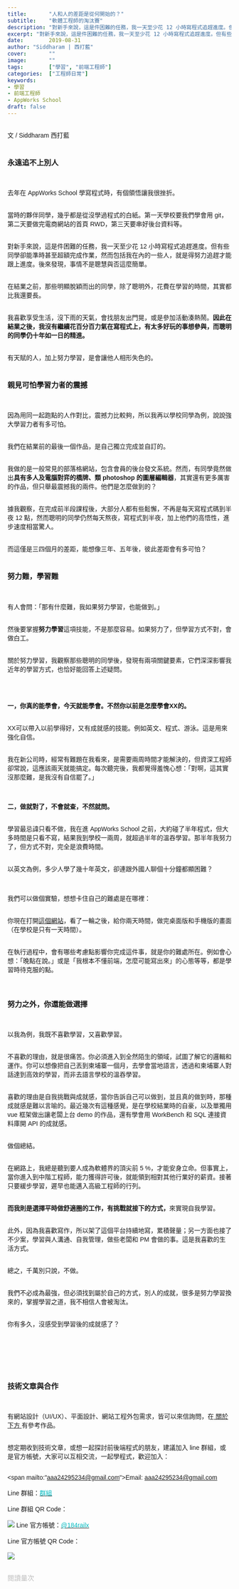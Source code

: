 ```yaml
---
title:       "人和人的差距是從何開始的？"
subtitle:    "軟體工程師的淘汰賽"
description: "對新手來說，這是件困難的任務，我一天至少花 12 小時寫程式追趕進度。但有些同學卻能準時甚至超額完成作業，然而包括我在內的一些人，就是得努力追趕才能跟上進度。後來發現，事情不是聰慧與否這麼簡單......"
excerpt: "對新手來說，這是件困難的任務，我一天至少花 12 小時寫程式追趕進度。但有些同學卻能準時甚至超額完成作業，然而包括我在內的一些人，就是得努力追趕才能跟上進度。後來發現，事情不是聰慧與否這麼簡單......"
date:        2019-08-31
author: "Siddharam | 西打藍"
cover:       ""
image:       ""
tags:        ["學習", "前端工程師"]
categories:  ["工程師日常"]
keywords:
- 學習
- 前端工程師
- AppWorks School
draft: false
---
```


<article style="font-family: 'Noto Sans TC', '微軟正黑體', sans-serif; font-weight: 300;">

<br>文 / Siddharam 西打藍<br><br>

<h3 class="article-h1-color">永遠追不上別人</h3><br>

去年在 AppWorks School 學寫程式時，有個領悟讓我很挫折。<br><br>

當時的夥伴同學，幾乎都是從沒學過程式的白紙。第一天學校要我們學會用 git，第二天要做完電商網站的首頁 RWD，第三天要串好後台資料等。<br><br>

對新手來說，這是件困難的任務，我一天至少花 12 小時寫程式追趕進度。但有些同學卻能準時甚至超額完成作業，然而包括我在內的一些人，就是得努力追趕才能跟上進度。後來發現，事情不是聰慧與否這麼簡單。<br><br>

在結業之前，那些明顯脫穎而出的同學，除了聰明外，花費在學習的時間，其實都比我還要長。<br><br>

我喜歡享受生活，沒下雨的天氣，會找朋友出門晃，或是參加活動湊熱鬧。<b>因此在結業之後，我沒有繼續花百分百力氣在寫程式上，有太多好玩的事想參與，而聰明的同學仍十年如一日的精進。</b><br><br>

有天賦的人，加上努力學習，是會讓他人相形失色的。<br><br>



<h3 class="article-h1-color">親見可怕學習力者的震撼</h3><br>

因為用同一起跑點的人作對比，震撼力比較夠，所以我再以學校同學為例，說說強大學習力者有多可怕。<br><br>

我們在結業前的最後一個作品，是自己獨立完成並自訂的。<br><br>

我做的是一般常見的部落格網站，包含會員的後台發文系統。然而，有同學竟然做出<b>具有多人及電腦對弈的橋牌、類 photoshop 的圖層編輯器</b>，其實還有更多厲害的作品，但只舉最震撼我的兩件。他們是怎麼做到的？<br><br>

據我觀察，在完成前半段課程後，大部分人都有些鬆懈，不再是每天寫程式碼到半夜 12 點，然而聰明的同學仍然每天熬夜，寫程式到半夜，加上他們的高悟性，進步速度相當驚人。<br><br>

而這僅是三四個月的差距，能想像三年、五年後，彼此差距會有多可怕？<br><br>




<h3 class="article-h1-color">努力難，學習難</h3><br>

有人會問：「那有什麼難，我如果努力學習，也能做到。」<br><br>

然後要掌握<b>努力學習</b>這項技能，不是那麼容易。如果努力了，但學習方式不對，會做白工。<br><br>

關於努力學習，我觀察那些聰明的同學後，發現有兩項關鍵要素，它們深深影響我近年的學習方式，也恰好能回答上述疑問。<br><br><br><br>

<b>一，你真的能學會，今天就能學會。不然你以前是怎麼學會XX的。</b><br><br>

XX可以帶入以前學得好，又有成就感的技能。例如英文、程式、游泳。這是用來強化自信。<br><br>

我在新公司時，經常有難題在我看來，是需要兩周時間才能解決的，但資深工程師卻常說，這應該兩天就能搞定。每次聽完後，我都覺得羞愧心想：「對啊，這其實沒那麼難，是我沒有自信罷了。」<br><br><br>

<b>二，做就對了，不會就查，不然就問。</b><br><br>

學習最忌諱只看不做，我在進 AppWorks School 之前，大約碰了半年程式，但大多時間是只看不寫，結果我到學校一兩周，就超過半年的溫吞學習。那半年我努力了，但方式不對，完全是浪費時間。<br><br>

以英文為例，多少人學了幾十年英文，卻連跟外國人聊個十分鐘都顯困難？<br><br><br>

我們可以做個實驗，想想卡住自己的難處是在哪裡：<br><br>

你現在打開<a href="https://frankyeah.github.io/Front-Enter/index.html">這個網站</a>，看了一輪之後，給你兩天時間，做完桌面版和手機版的畫面（在學校是只有一天時間）。<br><br>

在執行過程中，會有哪些考慮點影響你完成這件事，就是你的難處所在。例如會心想：「晚點在說。」或是「我根本不懂前端，怎麼可能寫出來」的心態等等，都是學習時待克服的點。<br><br><br>






<h3 class="article-h1-color">努力之外，你還能做選擇</h3><br>

以我為例，我既不喜歡學習，又喜歡學習。<br><br>

不喜歡的理由，就是很痛苦。你必須進入到全然陌生的領域，試圖了解它的邏輯和運作。你可以想像把自己丟到柬埔寨一個月，去學會當地語言，透過和柬埔寨人對話達到高效的學習，而非去語言學校的溫吞學習。<br><br>

喜歡的理由是自我挑戰與成就感，當你告訴自己可以做到，並且真的做到時，那種成就感是難以言喻的。最近幾次有這種感覺，是在學校結業時的自豪，以及單獨用 vue 框架做出讓老闆上台 demo 的作品，還有學會用 WorkBench 和 SQL 連接資料庫開 API 的成就感。<br><br>

做個總結。<br><br>

在網路上，我總是聽到要人成為軟體界的頂尖前 5 %，才能安身立命。但事實上，當你進入到中階工程師，能力獲得許可後，就能領到相對其他行業好的薪資。接著只要緩步學習，遲早也能邁入高級工程師的行列。<br><br>

<b>而我則是選擇平時做舒適圈的工作，有挑戰就接下的方式，</b>來實現自我學習。<br><br>

此外，因為我喜歡寫作，所以架了這個平台持續地寫，累積聲量；另一方面也接了不少案，學習與人溝通、自我管理，做些老闆和 PM 會做的事。這是我喜歡的生活方式。<br><br>

總之，千萬別只說，不做。<br><br>

我們不必成為最強，但必須找到屬於自己的方式，別人的成就，很多是努力學習換來的，掌握學習之道，我不相信人會被淘汰。<br><br>

你有多久，沒感受到學習後的成就感了？<br><br>

<!-- 軟體工程師的領域雖然薪資高，但疊代速度相當快，在十年前學的技術，在今年基本上已經不敷使用。你要掌握什麼樣的能力，什麼樣的學習心態，<br><br> -->

<!-- 以前端工程師來說，你只要有能力做出完整網頁，就能入門成為初階前端工程師；而且只要到達中階工程師的程度，就能應付大部分的接案需求。<br><br> -->

<br><br><br><br>


<h3 class="article-h1-color">技術文章與合作</h3><br>

有網站設計（UI/UX）、平面設計、網站工程外包需求，皆可以來信詢問，在<a href="https://siddharam.com.tw/top/about/"> 關於下方 </a>有參考作品。<br><br>

想定期收到技術文章，或想一起探討前後端程式的朋友，建議加入 line 群組，或是官方帳號，大家可以互相交流，一起學程式，歡迎加入：<br><br>

<span mailto:"aaa24295234@gmail.com">Email: aaa24295234@gmail.com</span><br><br>
Line 群組：<a href="https://line.me/R/ti/g/i80ChvQ3dt"><span id="lineId" style="color:rgb(2, 186, 192); cursor:pointer">群組</span></a><br><br>
Line 群組 QR Code：<br><br>
<img src="https://frontenter.files.wordpress.com/2019/05/line-chat-room.jpg">
Line 官方帳號：<a href="http://nav.cx/dkV3Bm2"><span id="lineId" style="color:rgb(2, 186, 192); cursor:pointer">@184railx</span></a><br><br>
Line 官方帳號 QR Code：<br><br>
<img src="https://qr-official.line.me/sid/M/184railx.png">
<br><br>






</article>

<div style="color: #bfbfbf; font-size: 15px;" id="busuanzi_container_page_pv">
  閱讀量<span id="busuanzi_value_page_pv"></span>次
</div>

<script src="../../js/post.js"></script>
